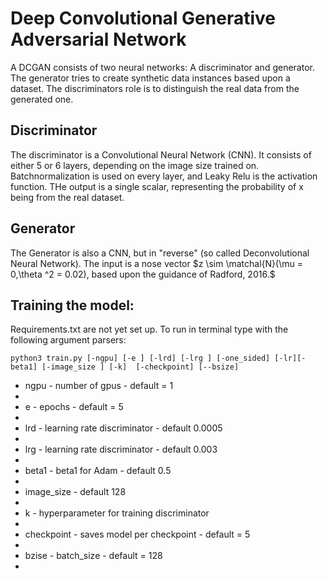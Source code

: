 # Deep Convolutional Generative Adversarial Network
A DCGAN consists of two neural networks: A discriminator and generator. The generator tries to create synthetic data instances based upon a dataset. The discriminators role is to distinguish the real data from the generated one. 
## Discriminator
The discriminator is a Convolutional Neural Network (CNN). It consists of either 5 or 6 layers, depending on the image size trained on. Batchnormalization is used on every layer, and Leaky Relu is the activation function. THe output is a single scalar, representing the probability of x being from the real dataset.

## Generator
The Generator is also a CNN, but in "reverse" (so called Deconvolutional Neural Network). The input is a nose vector $z \sim \matchal{N}(\mu = 0,\theta ^2 = 0.02), based upon the guidance of Radford, 2016.$ 

## Training the model:
Requirements.txt are not yet set up. To run in terminal type with the following argument parsers:
```
python3 train.py [-ngpu] [-e ] [-lrd] [-lrg ] [-one_sided] [-lr][-beta1] [-image_size ] [-k]  [-checkpoint] [--bsize]
```
<ul>

<li>ngpu - number of gpus - default = 1<li>

<li>e - epochs - default = 5<li>

<li>lrd - learning rate discriminator - default 0.0005<li>

<li>lrg - learning rate discriminator - default 0.003<li>

<li>beta1 - beta1 for Adam - default 0.5<li>

<li>image_size - default 128<li>

<li>k - hyperparameter for training discriminator<li>

<li>checkpoint - saves model per checkpoint - default = 5<li>

<li>bzise - batch_size - default = 128<li>
</ul>